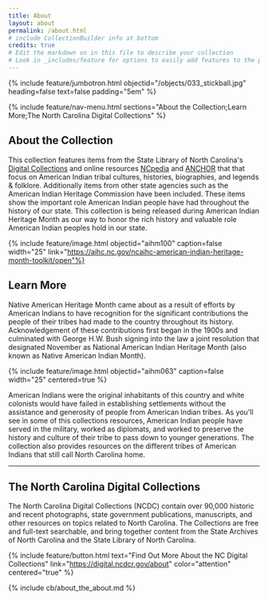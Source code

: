 ```yaml
---
title: About
layout: about
permalink: /about.html
# include CollectionBuilder info at bottom
credits: true
# Edit the markdown on in this file to describe your collection
# Look in _includes/feature for options to easily add features to the page
---
```


{% include feature/jumbotron.html objectid="/objects/033_stickball.jpg" heading=false text=false padding="5em" %} 

{% include feature/nav-menu.html sections="About the Collection;Learn More;The North Carolina Digital Collections" %}
## About the Collection

This collection features items from the State Library of North Carolina's [Digital Collections](https://digital.ncdcr.gov/) and online resources [NCpedia](https://ncpedia.org/) and [ANCHOR](https://ncpedia.org/anchor/anchor) that that focus on American Indian tribal cultures, histories, biographies, and legends & folklore. Additionally items from other state agencies such as the American Indian Heritage Commission have been included. These items show the important role American Indian people have had throughout the history of our state. This collection is being released during American Indian Heritage Month as our way to honor the rich history and valuable role American Indian peoples hold in our state. 

{% include feature/image.html objectid="aihm100" caption=false width="25" link="https://aihc.nc.gov/ncaihc-american-indian-heritage-month-toolkit/open"%}
## Learn More

Native American Heritage Month came about as a result of efforts by American Indians to have recognition for the significant contributions the people of their tribes had made to the country throughout its history. Acknowledgement of these contributions first began in the 1900s and culminated with George H.W. Bush signing into the law a joint resolution that designated November as National American Indian Heritage Month (also known as Native American Indian Month).  

{% include feature/image.html objectid="aihm063" caption=false width="25" centered=true %}

American Indians were the original inhabitants of this country and white colonists would have failed in establishing settlements without the assistance and generosity of people from American Indian tribes. As you'll see in some of this collections resources, American Indian people have served in the military, worked as diplomats, and worked to preserve the history and culture of their tribe to pass down to younger generations.  The collection also provides resources on the different tribes of American Indians that still call North Carolina home. 


---------------------------------------------------------------------------------------
## The North Carolina Digital Collections
The North Carolina Digital Collections (NCDC) contain over 90,000 historic and recent photographs, state government publications, manuscripts, and other resources on topics related to North Carolina.  The Collections are free and full-text searchable, and bring together content from the State Archives of North Carolina and the State Library of North Carolina.

{% include feature/button.html text="Find Out More About the NC Digital Collections" link="https://digital.ncdcr.gov/about" color="attention" centered="true" %}

{% include cb/about_the_about.md %}